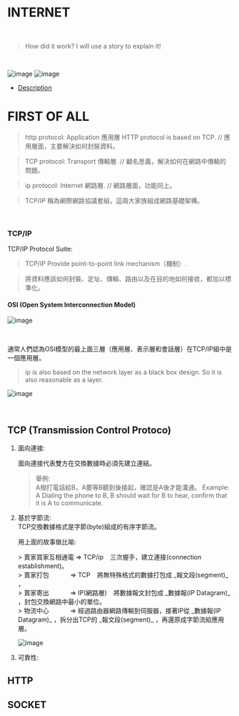 # INTERNET

<br/>

> How did it work? I will use a story to explain it!

<br/>

 ![image](https://github.com/uwxuan/rookie-project/blob/main/internet/1.internet.png)
 ![image](https://github.com/uwxuan/rookie-project/blob/main/internet/2.internet.png)
  - [Description](Description)

# FIRST OF ALL

 > http protocol: Application 應用層 HTTP protocol is based on TCP.     //  應用層面，主要解決如何封裝資料。

 > TCP protocol: Transport 傳輸層.                                      // 顧名思義，解決如何在網路中傳輸的問題。

 > ip protocol: Internet 網路層.                                        // 網路層面，功能同上。

 > TCP/IP 稱為網際網路協議套組，這兩大家族組成網路基礎架構。

<br/>

 ### TCP/IP  

   TCP/IP Protocol Suite: <br/>

 > TCP/IP Provide point-to-point link mechanism（機制）.<br/>

 > 將資料應該如何封裝、定址、傳輸、路由以及在目的地如何接收，都加以標準化。<br/>

 #### OSI (Open System Interconnection Model)

 ![image](https://github.com/uwxuan/rookie-project/blob/main/internet/osi.png)

<br/>

 通常人們認為OSI模型的最上面三層（應用層、表示層和會話層）在TCP/IP組中是一個應用層。
 > ip is also based on the network layer as a black box design.
 > So it is also reasonable as a layer.

 ![image](https://github.com/uwxuan/rookie-project/blob/main/internet/osi2.png)

 <br>


 ## TCP (Transmission Control Protoco)

 1. 面向連接: <br/>

    面向連接代表雙方在交換數據時必須先建立連結。
    > 舉例:<br/>A撥打電話給B，A要等B聽到後接起，確認是A後才能溝通。
    > Example:<br/> A Dialing the phone to B, B should wait for B to hear, confirm that it is A to communicate.

 2. 基於字節流:<br/>
    TCP交換數據格式是字節(byte)組成的有序字節流。<br/>

    <p id = Description>用上面的故事做比喻:<br/></p>
    > 賣家買家互相通電 => TCP/ip &ensp; 三次握手，建立連接(connection establishment)。<br/>
    > 賣家打包 &ensp; &ensp; &ensp; &ensp; => TCP &ensp; 將無特殊格式的數據打包成 _報文段(segment)_ ，<br/>
    > 賣家寄出 &ensp; &ensp; &ensp; &ensp; => IP(網路層) &ensp; 將數據報文封包成 _數據報(IP Datagram)_ ，封包交換網路中最小的單位。 <br/>
    > 物流中心 &ensp; &ensp; &ensp; &ensp; => 經過路由器網路傳輸到伺服器，接著IP從 _數據報(IP Datagram)_ ，拆分出TCP的 _報文段(segment)_ ，再還原成字節流給應用層。

    ![image](https://github.com/uwxuan/rookie-project/blob/main/internet/osi3.png)

 3. 可靠性:<br/>

 ## HTTP

 ## SOCKET